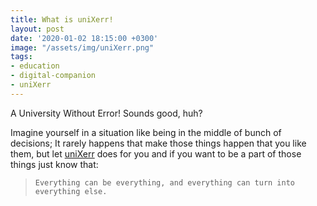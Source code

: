 ```yaml
---
title: What is uniXerr!
layout: post
date: '2020-01-02 18:15:00 +0300'
image: "/assets/img/uniXerr.png"
tags:
- education
- digital-companion
- uniXerr
---
```


A University Without Error! Sounds good, huh?

Imagine yourself in a situation like being in the middle of bunch of decisions;
It rarely happens that make those things happen that you like them,
but let [uniXerr](https://unixerr.com) does for you and if you want to be a part of those things just know that: 

> `Everything can be everything, and everything can turn into everything else.`